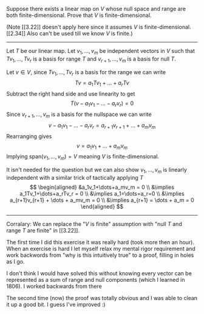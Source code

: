 Suppose there exists a linear map on $V$ whose null space and range are both finite-dimensional. Prove that $V$ is finite-dimensional.

(Note [[3.22]] doesn't apply here since it assumes $V$ is finite-dimensional. [[2.34]] Also can't be used till we know $V$ is finite.)

---

Let $T$ be our linear map. Let $v_1,\dots,v_m$ be independent vectors in $V$ such that $Tv_1,\dots,Tv_r$ is a basis for $\text{range }T$ and $v_{r+1},\dots,v_m$ is a basis for $\text{null }T$.

Let $v \in V$, since $Tv_1,\dots,Tv_r$ is a basis for the range we can write
$$
Tv = a_1Tv_1 + \dots + a_rTv
$$
Subtract the right hand side and use linearity to get
$$
T(v - a_1v_1 - \dots - a_rv_r) = 0
$$
Since $v_{r+1},\dots,v_{m}$ is a basis for the nullspace we can write
$$
v - a_1v_1 - \dots - a_rv_r = a_{r+1}v_{r+1} + \dots + a_mv_m
$$
Rearranging gives
$$
v = a_1v_1 + \dots + a_mv_m
$$
Implying $\text{span}(v_1,\dots,v_m) = V$ meaning $V$ is finite-dimensional.

It isn't needed for the question but we can also show $v_1,\dots,v_m$ is linearly independent with a similar trick of tactically applying $T$
$$
\begin{aligned}
&a_1v_1+\dots+a_mv_m = 0 \\
&\implies a_1Tv_1+\dots+a_rTv_r = 0 \\
&\implies a_1=\dots=a_r=0 \\
&\implies a_{r+1}v_{r+1} + \dots + a_mv_m = 0 \\
&\implies a_{r+1} = \dots + a_m = 0
\end{aligned}
$$

---

Corralary: We can replace the "$V$ is finite" assumption with "null $T$ and range $T$ are finite" in [[3.22]].

The first time I did  this exercise it was really hard (took more then an hour). When an exercise is hard I let myself relax my mental rigor requirement and work backwords from "why is this intuitively true" to a proof, filling in holes as I go.

I don't think I would have solved this without knowing every vector can be represented as a sum of range and null components (which I learned in 1806). I worked backwards from there

The second time (now) the proof was totally obvious and I was able to clean it up a good bit. I guess I've improved :)

